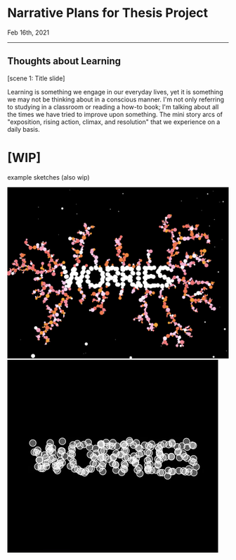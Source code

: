 # Narrative Plans for Thesis Project

Feb 16th, 2021

-------

## Thoughts about Learning
[scene 1: Title slide]

Learning is something we engage in our everyday lives, yet it is something we may not be thinking about in a conscious manner. I'm not only referring to studying in a classroom or reading a how-to book; I'm talking about all the times we have tried to improve upon something. The mini story arcs of "exposition, rising action, climax, and resolution" that we experience on a daily basis.

# [WIP]

example sketches (also wip)

![img](assets/example1.png)
![img](assets/example2.gif)